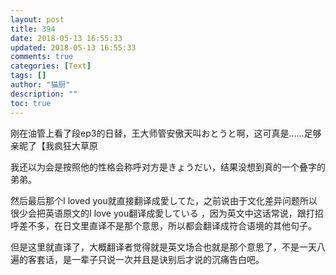 ```yaml
---
layout: post
title: 394
date: 2018-05-13 16:55:33
updated: 2018-05-13 16:55:33
comments: true
categories: [Text]
tags: []
author: "猫厨"
description: ""
toc: true
---
```


<p>刚在油管上看了段ep3的日替，王大师管安傲天叫おとうと啊，这可真是......足够亲昵了【我疯狂大草原</p> 
<p>我还以为会是按照他的性格会称呼对方是きょうだい，结果没想到真的一个叠字的弟弟。</p> 
<p>然后最后那个I loved you就直接翻译成愛してた，之前说由于文化差异问题所以很少会把英语原文的I love you翻译成愛している&nbsp;，因为英文中这话常说，跟打招呼差不多，在日文里直译不是那个意思，所以都会翻译成符合语境的其他句子。</p> 
<p>但是这里就直译了，大概翻译者觉得就是英文场合也就是那个意思了，不是一天八遍的客套话，是一辈子只说一次并且是诀别后才说的沉痛告白吧。</p>